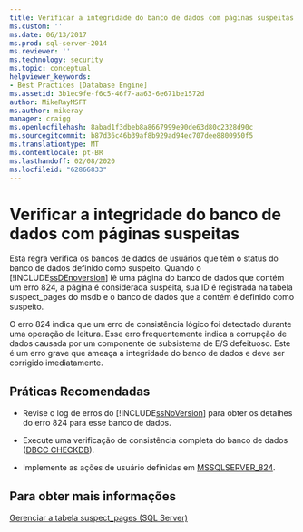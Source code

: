 ```yaml
---
title: Verificar a integridade do banco de dados com páginas suspeitas | Microsoft Docs
ms.custom: ''
ms.date: 06/13/2017
ms.prod: sql-server-2014
ms.reviewer: ''
ms.technology: security
ms.topic: conceptual
helpviewer_keywords:
- Best Practices [Database Engine]
ms.assetid: 3b1ec9fe-f6c5-46f7-aa63-6e671be1572d
author: MikeRayMSFT
ms.author: mikeray
manager: craigg
ms.openlocfilehash: 8abad1f3dbeb8a8667999e90de63d80c2328d90c
ms.sourcegitcommit: b87d36c46b39af8b929ad94ec707dee8800950f5
ms.translationtype: MT
ms.contentlocale: pt-BR
ms.lasthandoff: 02/08/2020
ms.locfileid: "62866833"
---
```

# <a name="check-integrity-of-database-with-suspect-pages"></a>Verificar a integridade do banco de dados com páginas suspeitas
  Esta regra verifica os bancos de dados de usuários que têm o status do banco de dados definido como suspeito. Quando o [!INCLUDE[ssDEnoversion](../../includes/ssdenoversion-md.md)] lê uma página do banco de dados que contém um erro 824, a página é considerada suspeita, sua ID é registrada na tabela suspect_pages do msdb e o banco de dados que a contém é definido como suspeito.  
  
 O erro 824 indica que um erro de consistência lógico foi detectado durante uma operação de leitura. Esse erro frequentemente indica a corrupção de dados causada por um componente de subsistema de E/S defeituoso. Este é um erro grave que ameaça a integridade do banco de dados e deve ser corrigido imediatamente.  
  
## <a name="best-practices-recommendations"></a>Práticas Recomendadas  
  
-   Revise o log de erros do [!INCLUDE[ssNoVersion](../../includes/ssnoversion-md.md)] para obter os detalhes do erro 824 para esse banco de dados.  
  
-   Execute uma verificação de consistência completa do banco de dados ([DBCC CHECKDB](/sql/t-sql/database-console-commands/dbcc-checkdb-transact-sql)).  
  
-   Implemente as ações de usuário definidas em [MSSQLSERVER_824](https://go.microsoft.com/fwlink/?LinkId=81397).  
  
## <a name="for-more-information"></a>Para obter mais informações  
 [Gerenciar a tabela suspect_pages &#40;SQL Server&#41;](../backup-restore/manage-the-suspect-pages-table-sql-server.md)  
  
  
